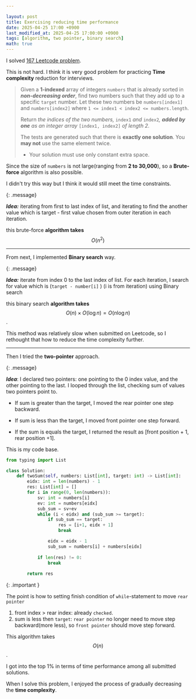 ```yaml
---

layout: post
title: Exercising reducing time performance
date: 2025-04-25 17:00 +0900
last_modified_at: 2025-04-25 17:00:00 +0900
tags: [algorithm, two pointer, binary search]
math: true
---
```

I solved [167 Leetcode problem](https://leetcode.com/problems/two-sum-ii-input-array-is-sorted/description/).



This is not hard. I think it is very good problem for practicing **Time complexity** reduction for interviews. 



>  Given a **1-indexed** array of integers `numbers` that is already sorted in ***non-decreasing order***, find two numbers such that they add up to a specific `target` number. Let these two numbers be `numbers[index1]` and `numbers[index2]` where `1 <= index1 < index2 <= numbers.length`. 
>
> Return *the indices of the two numbers,* `index1` *and* `index2`*, **added by one** as an integer array* `[index1, index2]` *of length 2.* 
>
> The tests are generated such that there is **exactly one solution**. You **may not** use the same element twice. 
>
> - Your solution must use only constant extra space.


Since the size of `numbers` is not large(ranging from **2 to 30,000**), so a **Brute-force** algorithm is also possible. 

I didn't try this way but I think it would still meet the time constraints.

{: .message} 

***Idea:*** iterating from first to last index of list, and iterating to find the another value which is target - first value chosen from outer iteration in each iteration. 

this brute-force **algorithm takes**  
$$
O(n^2)
$$

---



From next, I implemented **Binary search** way.

{: .message}

***Idea:*** iterate from index  0 to the last index of list. For each iteration, I search for value which is (`target - number[i]` ) (i is from iteration) using Binary search

this binary search **algorithm takes** 
$$
O(n) \times O(\log n) = O(n \log n)
$$
.

This method was relatively slow when submitted on Leetcode, so I rethought that how to reduce the time complexity further.

---

Then I tried the **two-pointer** approach.

{: .message}

***Idea***: I declared two pointers: one pointing to the 0 index value, and the other pointing to the last. I looped through the list, checking sum of values two pointers point to. 

- If sum is greater than the target, I moved the rear pointer one step backward. 

- If sum is less than the target, I moved front pointer one step forward. 

- If the sum is equals the target, I returned the result as [front position + 1, rear position +1].

This is my code base.        

```python
from typing import List

class Solution:
    def twoSum(self, numbers: List[int], target: int) -> List[int]:
        eidx: int = len(numbers) - 1
        res: List[int] = []
        for i in range(0, len(numbers)):
            sv: int = numbers[i]
            ev: int = numbers[eidx]
            sub_sum = sv+ev
            while (i < eidx) and (sub_sum >= target):    
                if sub_sum == target:
                    res = [i+1, eidx + 1]
                    break

                eidx = eidx - 1
                sub_sum = numbers[i] + numbers[eidx]
            
            if len(res) != 0:
                break
        
        return res
```



{: .important }

The point is how to setting finish condition of `while`-statement to move `rear pointer`

1. front index > rear index: already `checked`.
2. sum is less then `target`: `rear pointer` no longer need to move step backward(more less), so `front pointer` should move step forward.





This algorithm takes 
$$
O(n)
$$
.

I got into the top 1% in terms of time performance among all submitted solutions.



When I solve this problem, I enjoyed the process of gradually decreasing the **time complexity**.
